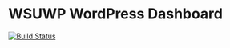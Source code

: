 # WSUWP WordPress Dashboard

[![Build Status](https://travis-ci.org/washingtonstateuniversity/WSUWP-Plugin-WSUWP-WordPress-Dashboard.svg?branch=master)](https://travis-ci.org/washingtonstateuniversity/WSUWP-Plugin-WSUWP-WordPress-Dashboard)
